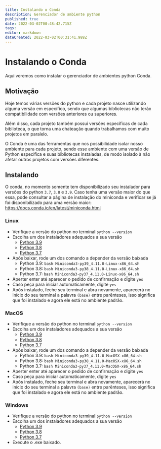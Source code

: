 ```yaml
---
title: Instalando o Conda
description: Gerenciador de ambiente python
published: true
date: 2022-03-02T00:48:42.715Z
tags: 
editor: markdown
dateCreated: 2022-03-02T00:31:41.988Z
---
```


# Instalando o Conda

Aqui veremos como instalar o gerenciador de ambientes python Conda.

## Motivação

Hoje temos várias versões do python e cada projeto nasce utilizando alguma versão em específico, sendo que algumas bibliotecas não terão compatibilidade com versões anteriores ou superiores.

Além disso, cada projeto também possui versões específicas de cada biblioteca, o que torna uma chateação quando trabalhamos com muito projetos em paralelo.

O Conda é uma das ferramentas que nos possibilidade isolar nosso ambiente para cada projeto, sendo esse ambiente com uma versão de Python específica e suas bibliotecas instaladas, de modo isolado à não afetar outros projetos com versões diferentes.

## Instalando
O conda, no momento somente tem disponibilizado seu instalador para versões do python `3.7`, `3.8` e `3.9`. Caso tenha uma versão maior do que essa, pode consultar a página de instalação do miniconda e verificar se já foi disponibilizado para uma versão maior: https://docs.conda.io/en/latest/miniconda.html

### Linux
- Verifique a versão do python no terminal `python --version` 
- Escolha um dos instaladores adequados a sua versão
	- [Python 3.9](https://repo.anaconda.com/miniconda/Miniconda3-py39_4.11.0-Linux-x86_64.sh)
	- [Python 3.8](https://repo.anaconda.com/miniconda/Miniconda3-py38_4.11.0-Linux-x86_64.sh)
	-	[Python 3.7](https://repo.anaconda.com/miniconda/Miniconda3-py37_4.11.0-Linux-x86_64.sh)
- Após baixar, rode um dos comando a depender da versão baixada
	- Python 3.9: `bash Miniconda3-py39_4.11.0-Linux-x86_64.sh`
	- Python 3.8: `bash Miniconda3-py38_4.11.0-Linux-x86_64.sh`
	- Python 3.7: `bash Miniconda3-py37_4.11.0-Linux-x86_64.sh`
- Aperter enter até aparecer o pedido de confirmação e digite `yes`
- Caso peça para iniciar automaticamente, digite `yes`
- Após instalado, feche seu terminal e abra novamente, aparecerá no início do seu terminal a palavra `(base)` entre parênteses, isso significa que foi instalado e agora ele está no ambiente padrão.

### MacOS
- Verifique a versão do python no terminal `python --version` 
- Escolha um dos instaladores adequados a sua versão
	- [Python 3.9](https://repo.anaconda.com/miniconda/Miniconda3-py39_4.11.0-MacOSX-x86_64.sh)
	- [Python 3.8](https://repo.anaconda.com/miniconda/Miniconda3-py38_4.11.0-MacOSX-x86_64.sh)
	-	[Python 3.7](https://repo.anaconda.com/miniconda/Miniconda3-py37_4.11.0-MacOSX-x86_64.sh)
- Após baixar, rode um dos comando a depender da versão baixada
	- Python 3.9: `bash Miniconda3-py39_4.11.0-MacOSX-x86_64.sh`
	- Python 3.8: `bash Miniconda3-py38_4.11.0-MacOSX-x86_64.sh`
	- Python 3.7: `bash Miniconda3-py37_4.11.0-MacOSX-x86_64.sh`
- Aperter enter até aparecer o pedido de confirmação e digite `yes`
- Caso peça para iniciar automaticamente, digite `yes`
- Após instalado, feche seu terminal e abra novamente, aparecerá no início do seu terminal a palavra `(base)` entre parênteses, isso significa que foi instalado e agora ele está no ambiente padrão.

### Windows
- Verifique a versão do python no terminal `python --version` 
- Escolha um dos instaladores adequados a sua versão
	- [Python 3.9](https://repo.anaconda.com/miniconda/Miniconda3-py39_4.11.0-Windows-x86_64.exe)
	- [Python 3.8](https://repo.anaconda.com/miniconda/Miniconda3-py38_4.11.0-Windows-x86_64.exe)
	-	[Python 3.7](https://repo.anaconda.com/miniconda/Miniconda3-py37_4.11.0-Windows-x86_64.exe)
- Execute o .exe baixado.